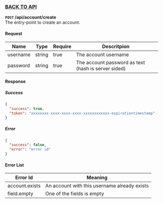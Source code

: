 ### [BACK TO API](../../API.md)

**``POST`` /api/account/create**  
The entry-point to create an account.

#### Request
| Name     | Type   | Require | Descritpion                                         |
| -------- | ------ | ------- | --------------------------------------------------- |
| username | string | true    | The account username                                |
| password | string | true    | The account password as text (hash is server sided) |

#### Response
##### Success
```json
{
  "success": true,
  "token": "xxxxxxxx-xxxx-xxxx-xxxx-xxxxxxxxxxxx-expirationtimestamp"
}
```

##### Error
```json
{
  "success": false,
  "error": "error id"
}
```

#### Error List
| Error Id       | Meaning                                      |
| -------------- | -------------------------------------------- |
| account.exists | An account with this username already exists |
| field.empty    | One of the fields is empty                   |


